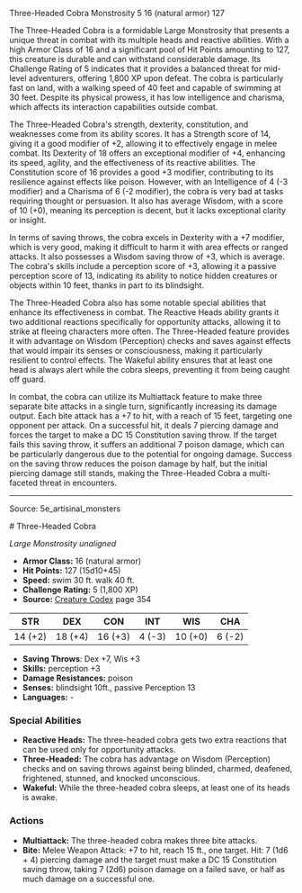 <MonsterName/>Three-Headed Cobra</MonsterName>
<CreatureType/>Monstrosity</CreatureType>
<CR/>5</CR>
<AC/>16 (natural armor)</AC>
<HP/>127</HP>
<summary>The Three-Headed Cobra is a formidable Large Monstrosity that presents a unique threat in combat with its multiple heads and reactive abilities. With a high Armor Class of 16 and a significant pool of Hit Points amounting to 127, this creature is durable and can withstand considerable damage. Its Challenge Rating of 5 indicates that it provides a balanced threat for mid-level adventurers, offering 1,800 XP upon defeat. The cobra is particularly fast on land, with a walking speed of 40 feet and capable of swimming at 30 feet. Despite its physical prowess, it has low intelligence and charisma, which affects its interaction capabilities outside combat.</summary>

<detail>

The Three-Headed Cobra's strength, dexterity, constitution, and weaknesses come from its ability scores. It has a Strength score of 14, giving it a good modifier of +2, allowing it to effectively engage in melee combat. Its Dexterity of 18 offers an exceptional modifier of +4, enhancing its speed, agility, and the effectiveness of its reactive abilities. The Constitution score of 16 provides a good +3 modifier, contributing to its resilience against effects like poison. However, with an Intelligence of 4 (-3 modifier) and a Charisma of 6 (-2 modifier), the cobra is very bad at tasks requiring thought or persuasion. It also has average Wisdom, with a score of 10 (+0), meaning its perception is decent, but it lacks exceptional clarity or insight.

In terms of saving throws, the cobra excels in Dexterity with a +7 modifier, which is very good, making it difficult to harm it with area effects or ranged attacks. It also possesses a Wisdom saving throw of +3, which is average. The cobra's skills include a perception score of +3, allowing it a passive perception score of 13, indicating its ability to notice hidden creatures or objects within 10 feet, thanks in part to its blindsight.

The Three-Headed Cobra also has some notable special abilities that enhance its effectiveness in combat. The Reactive Heads ability grants it two additional reactions specifically for opportunity attacks, allowing it to strike at fleeing characters more often. The Three-Headed feature provides it with advantage on Wisdom (Perception) checks and saves against effects that would impair its senses or consciousness, making it particularly resilient to control effects. The Wakeful ability ensures that at least one head is always alert while the cobra sleeps, preventing it from being caught off guard.

In combat, the cobra can utilize its Multiattack feature to make three separate bite attacks in a single turn, significantly increasing its damage output. Each bite attack has a +7 to hit, with a reach of 15 feet, targeting one opponent per attack. On a successful hit, it deals 7 piercing damage and forces the target to make a DC 15 Constitution saving throw. If the target fails this saving throw, it suffers an additional 7 poison damage, which can be particularly dangerous due to the potential for ongoing damage. Success on the saving throw reduces the poison damage by half, but the initial piercing damage still stands, making the Three-Headed Cobra a multi-faceted threat in encounters.</detail>



---

Source: 5e_artisinal_monsters

<statblock>
# Three-Headed Cobra

*Large* *Monstrosity* *unaligned*

- **Armor Class:** 16 (natural armor)
- **Hit Points:** 127 (15d10+45)
- **Speed:** swim 30 ft. walk 40 ft.
- **Challenge Rating:** 5 (1,800 XP)
- **Source:** [Creature Codex](https://koboldpress.com/kpstore/product/creature-codex-for-5th-edition-dnd) page 354

| STR | DEX | CON | INT | WIS | CHA |
| --- | --- | --- | --- | --- | --- |
| 14 (+2) | 18 (+4) | 16 (+3) | 4 (-3) | 10 (+0) | 6 (-2) |

- **Saving Throws**: Dex +7, Wis +3
- **Skills:** perception +3
- **Damage Resistances:** poison
- **Senses:** blindsight 10ft., passive Perception 13
- **Languages:** -

### Special Abilities

- **Reactive Heads:** The three-headed cobra gets two extra reactions that can be used only for opportunity attacks.
- **Three-Headed:** The cobra has advantage on Wisdom (Perception) checks and on saving throws against being blinded, charmed, deafened, frightened, stunned, and knocked unconscious.
- **Wakeful:** While the three-headed cobra sleeps, at least one of its heads is awake.

### Actions

- **Multiattack:** The three-headed cobra makes three bite attacks.
- **Bite:** Melee Weapon Attack: +7 to hit, reach 15 ft., one target. Hit: 7 (1d6 + 4) piercing damage and the target must make a DC 15 Constitution saving throw, taking 7 (2d6) poison damage on a failed save, or half as much damage on a successful one.


</statblock>


